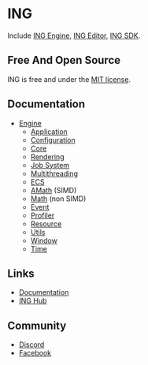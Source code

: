 # ING #
Include [ING Engine](https://github.com/INGTechnologies/ING/blob/main/Documentation/Engine/Engine.md), [ING Editor](https://github.com/INGTechnologies/ING/blob/main/Documentation/Editor/Editor.md), [ING SDK](https://github.com/INGTechnologies/ING/blob/main/Documentation/SDK/SDK.md).


## Free And Open Source ##
ING is free and under the [MIT license](https://github.com/INGTechnologies/ING/blob/main/LICENSE).


## Documentation ##
+ [Engine](https://github.com/INGTechnologies/ING/blob/main/Documentation/Engine/Engine.md)
  - [Application](https://github.com/INGTechnologies/ING/blob/main/Documentation/Engine/Application/Application.md)
  - [Configuration](https://github.com/INGTechnologies/ING/blob/main/Documentation/Engine/Configuration/Configuration.md)
  - [Core](https://github.com/INGTechnologies/ING/blob/main/Documentation/Engine/Core/Core.md)
  - [Rendering](https://github.com/INGTechnologies/ING/blob/main/Documentation/Engine/Rendering/Rendering.md)
  - [Job System](https://github.com/INGTechnologies/ING/blob/main/Documentation/Engine/JobSystem/JobSystem.md)
  - [Multithreading](https://github.com/INGTechnologies/ING/blob/main/Documentation/Engine/Multithreading/Multithreading.md)
  - [ECS](https://github.com/INGTechnologies/ING/blob/main/Documentation/Engine/ECS/ECS.md)
  - [AMath](https://github.com/INGTechnologies/ING/blob/main/Documentation/Engine/AMath/AMath.md) (SIMD)
  - [Math](https://github.com/INGTechnologies/ING/blob/main/Documentation/Engine/Math/Math.md) (non SIMD)
  - [Event](https://github.com/INGTechnologies/ING/blob/main/Documentation/Engine/Event/Event.md)
  - [Profiler](https://github.com/INGTechnologies/ING/blob/main/Documentation/Engine/Profiler/Profiler.md)
  - [Resource](https://github.com/INGTechnologies/ING/blob/main/Documentation/Engine/Resource/Resource.md)
  - [Utils](https://github.com/INGTechnologies/ING/blob/main/Documentation/Engine/Utils/Utils.md)
  - [Window](https://github.com/INGTechnologies/ING/blob/main/Documentation/Engine/Window/Window.md)
  - [Time](https://github.com/INGTechnologies/ING/blob/main/Documentation/Engine/Time/Time.md)


## Links ##
+ [Documentation](https://github.com/INGTechnologies/ING/tree/main/Documentation)
+ [ING Hub](https://github.com/INGTechnologies/INGHub)


## Community
+ [Discord](https://discord.gg/5BYVT6QJkf)
+ [Facebook](https://www.facebook.com/groups/654915242378688)
